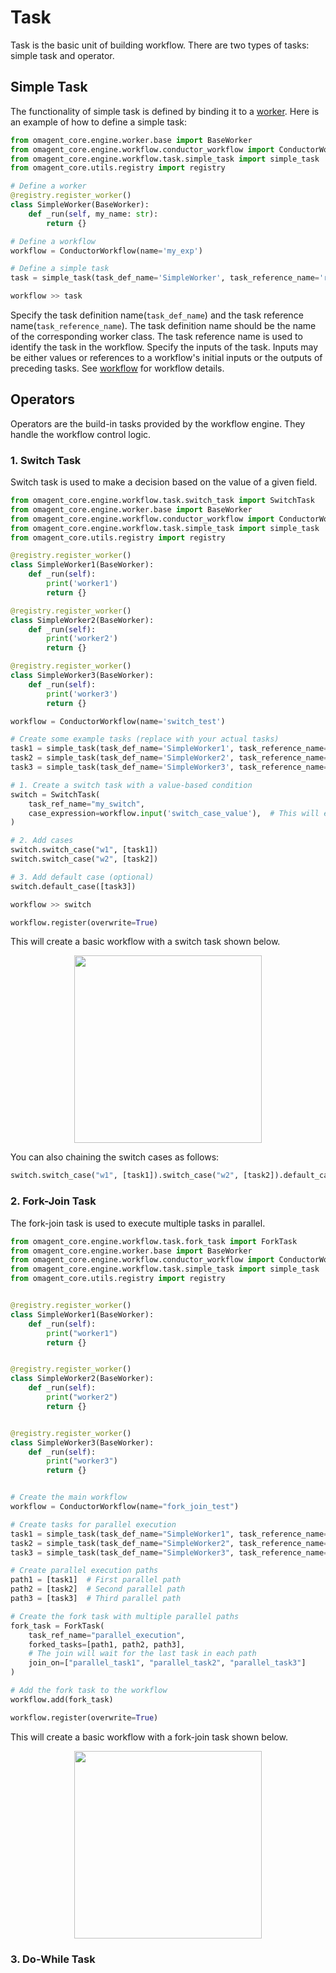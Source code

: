 # Task

Task is the basic unit of building workflow. There are two types of tasks: simple task and operator.

## Simple Task
The functionality of simple task is defined by binding it to a [worker](./worker.md).
Here is an example of how to define a simple task:
```python
from omagent_core.engine.worker.base import BaseWorker
from omagent_core.engine.workflow.conductor_workflow import ConductorWorkflow
from omagent_core.engine.workflow.task.simple_task import simple_task
from omagent_core.utils.registry import registry

# Define a worker
@registry.register_worker()
class SimpleWorker(BaseWorker):
    def _run(self, my_name: str):
        return {}

# Define a workflow
workflow = ConductorWorkflow(name='my_exp')

# Define a simple task
task = simple_task(task_def_name='SimpleWorker', task_reference_name='ref_name', inputs={'my_name': workflow.input('my_name')})

workflow >> task
```
Specify the task definition name(```task_def_name```) and the task reference name(```task_reference_name```). The task definition name should be the name of the corresponding worker class. The task reference name is used to identify the task in the workflow.
Specify the inputs of the task. Inputs may be either values or references to a workflow's initial inputs or the outputs of preceding tasks.
See [workflow](./workflow.md) for workflow details.

## Operators
Operators are the build-in tasks provided by the workflow engine. They handle the workflow control logic.
### 1. Switch Task
Switch task is used to make a decision based on the value of a given field.
```python
from omagent_core.engine.workflow.task.switch_task import SwitchTask
from omagent_core.engine.worker.base import BaseWorker
from omagent_core.engine.workflow.conductor_workflow import ConductorWorkflow
from omagent_core.engine.workflow.task.simple_task import simple_task
from omagent_core.utils.registry import registry

@registry.register_worker()
class SimpleWorker1(BaseWorker):
    def _run(self):
        print('worker1')
        return {}

@registry.register_worker()
class SimpleWorker2(BaseWorker):
    def _run(self):
        print('worker2')
        return {} 

@registry.register_worker()
class SimpleWorker3(BaseWorker):
    def _run(self):
        print('worker3')
        return {} 

workflow = ConductorWorkflow(name='switch_test')

# Create some example tasks (replace with your actual tasks)
task1 = simple_task(task_def_name='SimpleWorker1', task_reference_name='ref_name1')
task2 = simple_task(task_def_name='SimpleWorker2', task_reference_name='ref_name2')
task3 = simple_task(task_def_name='SimpleWorker3', task_reference_name='ref_name3')

# 1. Create a switch task with a value-based condition
switch = SwitchTask(
    task_ref_name="my_switch",
    case_expression=workflow.input('switch_case_value'),  # This will evaluate the switch_case_value from workflow input
)

# 2. Add cases
switch.switch_case("w1", [task1])
switch.switch_case("w2", [task2])

# 3. Add default case (optional)
switch.default_case([task3])

workflow >> switch

workflow.register(overwrite=True)
```
This will create a basic workflow with a switch task shown below.
<p align="center">
  <img src="../images/switch_task.png" width="300"/>
</p>  
You can also chaining the switch cases as follows:  

```python
switch.switch_case("w1", [task1]).switch_case("w2", [task2]).default_case([task3])
```

### 2. Fork-Join Task
The fork-join task is used to execute multiple tasks in parallel.
```python
from omagent_core.engine.workflow.task.fork_task import ForkTask
from omagent_core.engine.worker.base import BaseWorker
from omagent_core.engine.workflow.conductor_workflow import ConductorWorkflow
from omagent_core.engine.workflow.task.simple_task import simple_task
from omagent_core.utils.registry import registry


@registry.register_worker()
class SimpleWorker1(BaseWorker):
    def _run(self):
        print("worker1")
        return {}


@registry.register_worker()
class SimpleWorker2(BaseWorker):
    def _run(self):
        print("worker2")
        return {}


@registry.register_worker()
class SimpleWorker3(BaseWorker):
    def _run(self):
        print("worker3")
        return {}


# Create the main workflow
workflow = ConductorWorkflow(name="fork_join_test")

# Create tasks for parallel execution
task1 = simple_task(task_def_name="SimpleWorker1", task_reference_name="parallel_task1")
task2 = simple_task(task_def_name="SimpleWorker2", task_reference_name="parallel_task2")
task3 = simple_task(task_def_name="SimpleWorker3", task_reference_name="parallel_task3")

# Create parallel execution paths
path1 = [task1]  # First parallel path
path2 = [task2]  # Second parallel path
path3 = [task3]  # Third parallel path

# Create the fork task with multiple parallel paths
fork_task = ForkTask(
    task_ref_name="parallel_execution",
    forked_tasks=[path1, path2, path3],
    # The join will wait for the last task in each path
    join_on=["parallel_task1", "parallel_task2", "parallel_task3"]
)

# Add the fork task to the workflow
workflow.add(fork_task)

workflow.register(overwrite=True)
```
This will create a basic workflow with a fork-join task shown below.
<p align="center">
  <img src="../images/fork_task.png" width="300"/>
</p>  

### 3. Do-While Task
